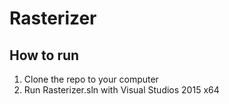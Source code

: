 # Rasterizer
## How to run
1. Clone the repo to your computer
2. Run Rasterizer.sln with Visual Studios 2015 x64
